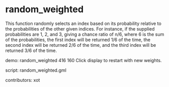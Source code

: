 random_weighted
===============

This function randomly selects an index based on its probability
relative to the probabilities of the other given indices. For
instance, if the supplied probabilities are 1, 2, and 3, giving
a chance ratio of n/6, where 6 is the sum of the probabilities,
the first index will be returned 1/6 of the time, the second index
will be returned 2/6 of the time, and the third index will be
returned 3/6 of the time.

demo: random_weighted 416 160
Click display to restart with new weights.

script: random_weighted.gml

contributors: xot
